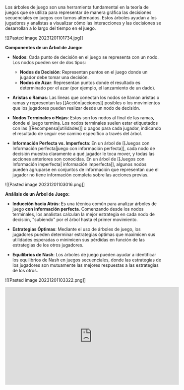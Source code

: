 Los árboles de juego son una herramienta fundamental en la teoría de juegos que se utiliza para representar de manera gráfica las decisiones secuenciales en juegos con turnos alternados. Estos árboles ayudan a los jugadores y analistas a visualizar cómo las interacciones y las decisiones se desarrollan a lo largo del tiempo en el juego.

![[Pasted image 20231201101734.jpg]]

**Componentes de un Árbol de Juego:**

- **Nodos**: Cada punto de decisión en el juego se representa con un nodo. Los nodos pueden ser de dos tipos:
    
    - **Nodos de Decisión**: Representan puntos en el juego donde un jugador debe tomar una decisión.
    - **Nodos de Azar**: Representan puntos donde el resultado es determinado por el azar (por ejemplo, el lanzamiento de un dado).
      
- **Aristas o Ramas**: Las líneas que conectan los nodos se llaman aristas o ramas y representan las [[Acción|acciones]] posibles o los movimientos que los jugadores pueden realizar desde un nodo de decisión.
    
- **Nodos Terminales o Hojas**: Estos son los nodos al final de las ramas, donde el juego termina. Los nodos terminales suelen estar etiquetados con las [[Recompensa|utilidades]] o pagos para cada jugador, indicando el resultado de seguir ese camino específico a través del árbol.
    
- **Información Perfecta vs. Imperfecta**: En un árbol de [[Juegos con Información perfecta|juego con información perfecta]], cada nodo de decisión muestra claramente a qué jugador le toca mover, y todas las acciones anteriores son conocidas. En un árbol de [[Juegos con Información imperfecta| información imperfecta]], algunos nodos pueden agruparse en conjuntos de información que representan que el jugador no tiene información completa sobre las acciones previas.


![[Pasted image 20231201103016.png]]


**Análisis de un Árbol de Juego:**

- **Inducción hacia Atrás**: Es una técnica común para analizar árboles de juego **con información perfecta**. Comenzando desde los nodos terminales, los analistas calculan la mejor estrategia en cada nodo de decisión, "subiendo" por el árbol hasta el primer movimiento.
    
- **Estrategias Óptimas**: Mediante el uso de árboles de juego, los jugadores pueden determinar estrategias óptimas que maximicen sus utilidades esperadas o minimicen sus pérdidas en función de las estrategias de los otros jugadores.
    
- **Equilibrios de Nash**: Los árboles de juego pueden ayudar a identificar los equilibrios de Nash en juegos secuenciales, donde las estrategias de los jugadores son mutuamente las mejores respuestas a las estrategias de los otros.
    

![[Pasted image 20231201103322.png]]


<iframe width="560" height="315" src="https://www.youtube.com/embed/IwBUXH-L4yQ?si=xmI9NOxrzwrADCDB" title="YouTube video player" frameborder="0" allow="accelerometer; autoplay; clipboard-write; encrypted-media; gyroscope; picture-in-picture; web-share" allowfullscreen></iframe>
